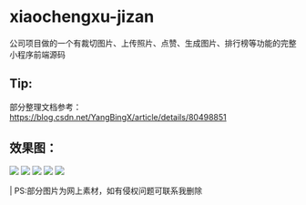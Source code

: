 # xiaochengxu-jizan
公司项目做的一个有裁切图片、上传照片、点赞、生成图片、排行榜等功能的完整小程序前端源码
## Tip:
部分整理文档参考：https://blog.csdn.net/YangBingX/article/details/80498851


## 效果图：
<img src="show/s1.png" />
<img src="show/s3.png" />
<img src="show/s2.png" />
<img src="show/s4.png" />
<img src="show/s5.png" />

| PS:部分图片为网上素材，如有侵权问题可联系我删除
